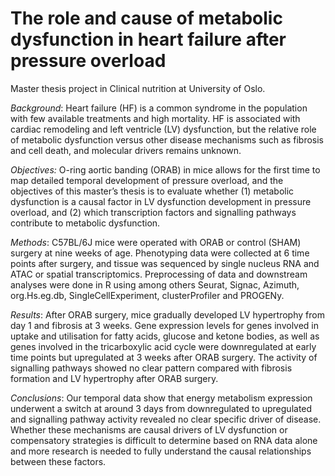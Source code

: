 # The role and cause of metabolic dysfunction in heart failure after pressure overload 

Master thesis project in Clinical nutrition at University of Oslo. 

*Background*: Heart failure (HF) is a common syndrome in the population with few available treatments and high mortality. HF is associated with cardiac remodeling and left ventricle (LV) dysfunction, but the relative role of metabolic dysfunction versus other disease mechanisms such as fibrosis and cell death, and molecular drivers remains unknown.

*Objectives:* O-ring aortic banding (ORAB) in mice allows for the first time to map detailed temporal development of pressure overload, and the objectives of this master’s thesis is to evaluate whether (1) metabolic dysfunction is a causal factor in LV dysfunction development in pressure overload, and (2) which transcription factors and signalling pathways contribute to metabolic dysfunction. 

*Methods*: C57BL/6J mice were operated with ORAB or control (SHAM) surgery at nine weeks of age. Phenotyping data were collected at 6 time points after surgery, and tissue was sequenced by single nucleus RNA and ATAC or spatial transcriptomics. Preprocessing of data and downstream analyses were done in R using among others Seurat, Signac, Azimuth, org.Hs.eg.db, SingleCellExperiment, clusterProfiler and PROGENy.

*Results*: After ORAB surgery, mice gradually developed LV hypertrophy from day 1 and fibrosis at 3 weeks. Gene  expression levels for genes involved in uptake and utilisation for fatty acids, glucose and ketone bodies, as well as genes involved in the tricarboxylic acid cycle were downregulated at early time points but upregulated at 3 weeks after ORAB surgery. The activity of signalling pathways showed no clear pattern compared with fibrosis formation and LV hypertrophy after ORAB surgery. 

*Conclusions*: Our temporal data show that energy metabolism expression underwent a switch at around 3 days from downregulated to upregulated and signalling pathway activity revealed no clear specific driver of disease. Whether these mechanisms are causal drivers of LV dysfunction or compensatory strategies is difficult to determine based on RNA data alone and more research is needed to fully understand the causal relationships between these factors.


